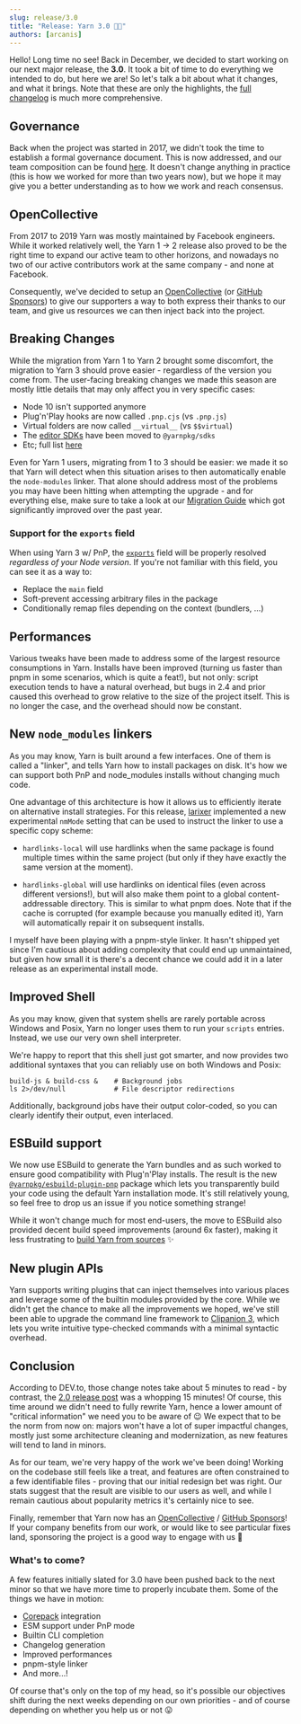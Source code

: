 ```yaml
---
slug: release/3.0
title: "Release: Yarn 3.0 🚀🤖"
authors: [arcanis]
---
```


Hello! Long time no see! Back in December, we decided to start working on our next major release, the **3.0**. It took a bit of time to do everything we intended to do, but here we are! So let's talk a bit about what it changes, and what it brings. Note that these are only the highlights, the [full changelog](https://github.com/yarnpkg/berry/blob/master/CHANGELOG.md) is much more comprehensive.

## Governance

Back when the project was started in 2017, we didn't took the time to establish a formal governance document. This is now addressed, and our team composition can be found [here](https://github.com/yarnpkg/berry/blob/master/GOVERNANCE.md). It doesn't change anything in practice (this is how we worked for more than two years now), but we hope it may give you a better understanding as to how we work and reach consensus.

## OpenCollective

From 2017 to 2019 Yarn was mostly maintained by Facebook engineers. While it worked relatively well, the Yarn 1 -> 2 release also proved to be the right time to expand our active team to other horizons, and nowadays no two of our active contributors work at the same company - and none at Facebook.

Consequently, we've decided to setup an [OpenCollective](https://opencollective.com/yarnpkg) (or [GitHub Sponsors](https://github.com/sponsors/yarnpkg)) to give our supporters a way to both express their thanks to our team, and give us resources we can then inject back into the project.

## Breaking Changes

While the migration from Yarn 1 to Yarn 2 brought some discomfort, the migration to Yarn 3 should prove easier - regardless of the version you come from. The user-facing breaking changes we made this season are mostly little details that may only affect you in very specific cases:

- Node 10 isn't supported anymore
- Plug'n'Play hooks are now called `.pnp.cjs` (vs `.pnp.js`)
- Virtual folders are now called `__virtual__` (vs `$$virtual`)
- The [editor SDKs](https://yarnpkg.com/getting-started/editor-sdks) have been moved to `@yarnpkg/sdks`
- Etc; full list [here](https://github.com/yarnpkg/berry/blob/master/CHANGELOG.md)

Even for Yarn 1 users, migrating from 1 to 3 should be easier: we made it so that Yarn will detect when this situation arises to then automatically enable the `node-modules` linker. That alone should address most of the problems you may have been hitting when attempting the upgrade - and for everything else, make sure to take a look at our [Migration Guide](https://yarnpkg.com/getting-started/migration#step-by-step) which got significantly improved over the past year.

### Support for the `exports` field

When using Yarn 3 w/ PnP, the [`exports`](https://nodejs.org/api/packages.html#packages_exports) field will be properly resolved _regardless of your Node version_. If you're not familiar with this field, you can see it as a way to:

- Replace the `main` field
- Soft-prevent accessing arbitrary files in the package
- Conditionally remap files depending on the context (bundlers, ...)

## Performances

Various tweaks have been made to address some of the largest resource consumptions in Yarn. Installs have been improved (turning us faster than pnpm in some scenarios, which is quite a feat!), but not only: script execution tends to have a natural overhead, but bugs in 2.4 and prior caused this overhead to grow relative to the size of the project itself. This is no longer the case, and the overhead should now be constant.

## New `node_modules` linkers

As you may know, Yarn is built around a few interfaces. One of them is called a "linker", and tells Yarn how to install packages on disk. It's how we can support both PnP and node_modules installs without changing much code.

One advantage of this architecture is how it allows us to efficiently iterate on alternative install strategies. For this release, [larixer](https://github.com/larixer) implemented a new experimental `nmMode` setting that can be used to instruct the linker to use a specific copy scheme:

- `hardlinks-local` will use hardlinks when the same package is found multiple times within the same project (but only if they have exactly the same version at the moment).

- `hardlinks-global` will use hardlinks on identical files (even across different versions!), but will also make them point to a global content-addressable directory. This is similar to what pnpm does. Note that if the cache is corrupted (for example because you manually edited it), Yarn will automatically repair it on subsequent installs.

I myself have been playing with a pnpm-style linker. It hasn't shipped yet since I'm cautious about adding complexity that could end up unmaintained, but given how small it is there's a decent chance we could add it in a later release as an experimental install mode.

## Improved Shell

As you may know, given that system shells are rarely portable across Windows and Posix, Yarn no longer uses them to run your `scripts` entries. Instead, we use our very own shell interpreter.

We're happy to report that this shell just got smarter, and now provides two additional syntaxes that you can reliably use on both Windows and Posix:

```
build-js & build-css &    # Background jobs
ls 2>/dev/null            # File descriptor redirections
```

Additionally, background jobs have their output color-coded, so you can clearly identify their output, even interlaced.

## ESBuild support

We now use ESBuild to generate the Yarn bundles and as such worked to ensure good compatibility with Plug'n'Play installs. The result is the new [`@yarnpkg/esbuild-plugin-pnp`](https://github.com/yarnpkg/berry/tree/master/packages/esbuild-plugin-pnp) package which lets you transparently build your code using the default Yarn installation mode. It's still relatively young, so feel free to drop us an issue if you notice something strange!

While it won't change much for most end-users, the move to ESBuild also provided decent build speed improvements (around 6x faster), making it less frustrating to [build Yarn from sources](https://yarnpkg.com/cli/set/version/from/sources) ✨

## New plugin APIs

Yarn supports writing plugins that can inject themselves into various places and leverage some of the builtin modules provided by the core. While we didn't get the chance to make all the improvements we hoped, we've still been able to upgrade the command line framework to [Clipanion 3](https://mael.dev/clipanion/), which lets you write intuitive type-checked commands with a minimal syntactic overhead.

## Conclusion

According to DEV.to, those change notes take about 5 minutes to read - by contrast, the [2.0 release post](https://dev.to/arcanis/introducing-yarn-2-4eh1) was a whopping 15 minutes! Of course, this time around we didn't need to fully rewrite Yarn, hence a lower amount of "critical information" we need you to be aware of 😉 We expect that to be the norm from now on: majors won't have a lot of super impactful changes, mostly just some architecture cleaning and modernization, as new features will tend to land in minors.

As for our team, we're very happy of the work we've been doing! Working on the codebase still feels like a treat, and features are often constrained to a few identifiable files - proving that our initial redesign bet was right. Our stats suggest that the result are visible to our users as well, and while I remain cautious about popularity metrics it's certainly nice to see.

Finally, remember that Yarn now has an [OpenCollective](https://opencollective.com/yarnpkg) / [GitHub Sponsors](https://github.com/sponsors/yarnpkg)! If your company benefits from our work, or would like to see particular fixes land, sponsoring the project is a good way to engage with us 🙂

### What's to come?

A few features initially slated for 3.0 have been pushed back to the next minor so that we have more time to properly incubate them. Some of the things we have in motion:

- [Corepack](https://github.com/nodejs/corepack) integration
- ESM support under PnP mode
- Builtin CLI completion
- Changelog generation
- Improved performances
- pnpm-style linker
- And more...!

Of course that's only on the top of my head, so it's possible our objectives shift during the next weeks depending on our own priorities - and of course depending on whether you help us or not 😛
